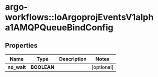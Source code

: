# argo-workflows::IoArgoprojEventsV1alpha1AMQPQueueBindConfig

## Properties
Name | Type | Description | Notes
------------ | ------------- | ------------- | -------------
**no_wait** | **BOOLEAN** |  | [optional] 


